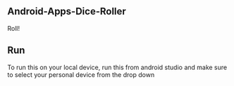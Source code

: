 ## Android-Apps-Dice-Roller
Roll!

## Run
To run this on your local device, run this from android studio and make sure to select your personal device from the drop down